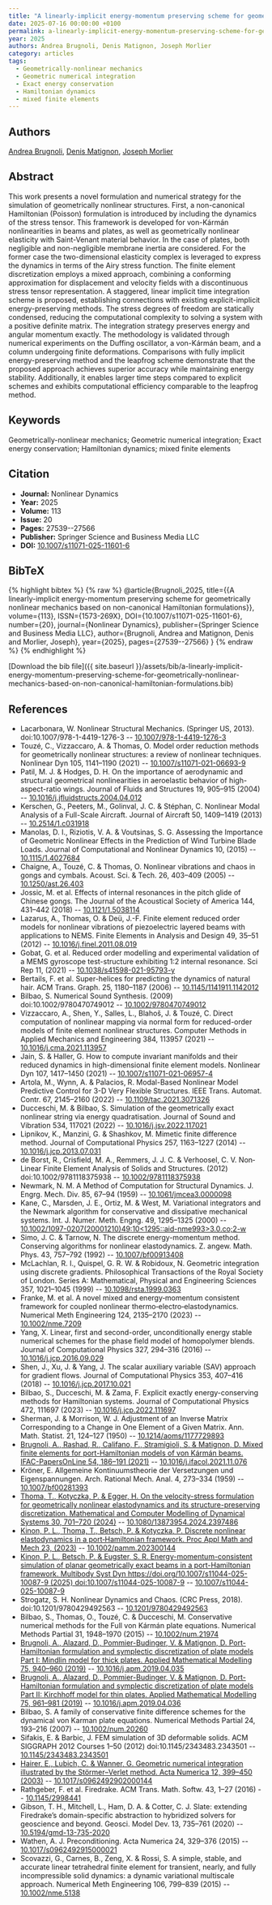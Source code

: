 ```yaml
---
title: "A linearly-implicit energy-momentum preserving scheme for geometrically nonlinear mechanics based on non-canonical Hamiltonian formulations"
date: 2025-07-16 00:00:00 +0100
permalink: a-linearly-implicit-energy-momentum-preserving-scheme-for-geometrically-nonlinear-mechanics-based-on-non-canonical-hamiltonian-formulations
year: 2025
authors: Andrea Brugnoli, Denis Matignon, Joseph Morlier
category: articles
tags:
  - Geometrically-nonlinear mechanics
  - Geometric numerical integration
  - Exact energy conservation
  - Hamiltonian dynamics
  - mixed finite elements
---
```

 
## Authors
[Andrea Brugnoli](authors/andrea-brugnoli), [Denis Matignon](authors/denis-matignon), [Joseph Morlier](authors/joseph-morlier)
 
## Abstract
This work presents a novel formulation and numerical strategy for the simulation of geometrically nonlinear structures. First, a non-canonical Hamiltonian (Poisson) formulation is introduced by including the dynamics of the stress tensor. This framework is developed for von-Kármán nonlinearities in beams and plates, as well as geometrically nonlinear elasticity with Saint-Venant material behavior. In the case of plates, both negligible and non-negligible membrane inertia are considered. For the former case the two-dimensional elasticity complex is leveraged to express the dynamics in terms of the Airy stress function. The finite element discretization employs a mixed approach, combining a conforming approximation for displacement and velocity fields with a discontinuous stress tensor representation. A staggered, linear implicit time integration scheme is proposed, establishing connections with existing explicit-implicit energy-preserving methods. The stress degrees of freedom are statically condensed, reducing the computational complexity to solving a system with a positive definite matrix. The integration strategy preserves energy and angular momentum exactly. The methodology is validated through numerical experiments on the Duffing oscillator, a von-Kármán beam, and a column undergoing finite deformations. Comparisons with fully implicit energy-preserving method and the leapfrog scheme demonstrate that the proposed approach achieves superior accuracy while maintaining energy stability. Additionally, it enables larger time steps compared to explicit schemes and exhibits computational efficiency comparable to the leapfrog method.
 
## Keywords
Geometrically-nonlinear mechanics; Geometric numerical integration; Exact energy conservation; Hamiltonian dynamics; mixed finite elements
 
## Citation
- **Journal:** Nonlinear Dynamics
- **Year:** 2025
- **Volume:** 113
- **Issue:** 20
- **Pages:** 27539--27566
- **Publisher:** Springer Science and Business Media LLC
- **DOI:** [10.1007/s11071-025-11601-6](https://doi.org/10.1007/s11071-025-11601-6)
 
## BibTeX
{% highlight bibtex %}
{% raw %}
@article{Brugnoli_2025,
  title={{A linearly-implicit energy-momentum preserving scheme for geometrically nonlinear mechanics based on non-canonical Hamiltonian formulations}},
  volume={113},
  ISSN={1573-269X},
  DOI={10.1007/s11071-025-11601-6},
  number={20},
  journal={Nonlinear Dynamics},
  publisher={Springer Science and Business Media LLC},
  author={Brugnoli, Andrea and Matignon, Denis and Morlier, Joseph},
  year={2025},
  pages={27539--27566}
}
{% endraw %}
{% endhighlight %}
 
[Download the bib file]({{ site.baseurl }}/assets/bib/a-linearly-implicit-energy-momentum-preserving-scheme-for-geometrically-nonlinear-mechanics-based-on-non-canonical-hamiltonian-formulations.bib)
 
## References
- Lacarbonara, W. Nonlinear Structural Mechanics. (Springer US, 2013). doi:10.1007/978-1-4419-1276-3 -- [10.1007/978-1-4419-1276-3](https://doi.org/10.1007/978-1-4419-1276-3)
- Touzé, C., Vizzaccaro, A. & Thomas, O. Model order reduction methods for geometrically nonlinear structures: a review of nonlinear techniques. Nonlinear Dyn 105, 1141–1190 (2021) -- [10.1007/s11071-021-06693-9](https://doi.org/10.1007/s11071-021-06693-9)
- Patil, M. J. & Hodges, D. H. On the importance of aerodynamic and structural geometrical nonlinearities in aeroelastic behavior of high-aspect-ratio wings. Journal of Fluids and Structures 19, 905–915 (2004) -- [10.1016/j.jfluidstructs.2004.04.012](https://doi.org/10.1016/j.jfluidstructs.2004.04.012)
- Kerschen, G., Peeters, M., Golinval, J. C. & Stéphan, C. Nonlinear Modal Analysis of a Full-Scale Aircraft. Journal of Aircraft 50, 1409–1419 (2013) -- [10.2514/1.c031918](https://doi.org/10.2514/1.c031918)
- Manolas, D. I., Riziotis, V. A. & Voutsinas, S. G. Assessing the Importance of Geometric Nonlinear Effects in the Prediction of Wind Turbine Blade Loads. Journal of Computational and Nonlinear Dynamics 10, (2015) -- [10.1115/1.4027684](https://doi.org/10.1115/1.4027684)
- Chaigne, A., Touzé, C. & Thomas, O. Nonlinear vibrations and chaos in gongs and cymbals. Acoust. Sci. &amp; Tech. 26, 403–409 (2005) -- [10.1250/ast.26.403](https://doi.org/10.1250/ast.26.403)
- Jossic, M. et al. Effects of internal resonances in the pitch glide of Chinese gongs. The Journal of the Acoustical Society of America 144, 431–442 (2018) -- [10.1121/1.5038114](https://doi.org/10.1121/1.5038114)
- Lazarus, A., Thomas, O. & Deü, J.-F. Finite element reduced order models for nonlinear vibrations of piezoelectric layered beams with applications to NEMS. Finite Elements in Analysis and Design 49, 35–51 (2012) -- [10.1016/j.finel.2011.08.019](https://doi.org/10.1016/j.finel.2011.08.019)
- Gobat, G. et al. Reduced order modelling and experimental validation of a MEMS gyroscope test-structure exhibiting 1:2 internal resonance. Sci Rep 11, (2021) -- [10.1038/s41598-021-95793-y](https://doi.org/10.1038/s41598-021-95793-y)
- Bertails, F. et al. Super-helices for predicting the dynamics of natural hair. ACM Trans. Graph. 25, 1180–1187 (2006) -- [10.1145/1141911.1142012](https://doi.org/10.1145/1141911.1142012)
- Bilbao, S. Numerical Sound Synthesis. (2009) doi:10.1002/9780470749012 -- [10.1002/9780470749012](https://doi.org/10.1002/9780470749012)
- Vizzaccaro, A., Shen, Y., Salles, L., Blahoš, J. & Touzé, C. Direct computation of nonlinear mapping via normal form for reduced-order models of finite element nonlinear structures. Computer Methods in Applied Mechanics and Engineering 384, 113957 (2021) -- [10.1016/j.cma.2021.113957](https://doi.org/10.1016/j.cma.2021.113957)
- Jain, S. & Haller, G. How to compute invariant manifolds and their reduced dynamics in high-dimensional finite element models. Nonlinear Dyn 107, 1417–1450 (2021) -- [10.1007/s11071-021-06957-4](https://doi.org/10.1007/s11071-021-06957-4)
- Artola, M., Wynn, A. & Palacios, R. Modal-Based Nonlinear Model Predictive Control for 3-D Very Flexible Structures. IEEE Trans. Automat. Contr. 67, 2145–2160 (2022) -- [10.1109/tac.2021.3071326](https://doi.org/10.1109/tac.2021.3071326)
- Ducceschi, M. & Bilbao, S. Simulation of the geometrically exact nonlinear string via energy quadratisation. Journal of Sound and Vibration 534, 117021 (2022) -- [10.1016/j.jsv.2022.117021](https://doi.org/10.1016/j.jsv.2022.117021)
- Lipnikov, K., Manzini, G. & Shashkov, M. Mimetic finite difference method. Journal of Computational Physics 257, 1163–1227 (2014) -- [10.1016/j.jcp.2013.07.031](https://doi.org/10.1016/j.jcp.2013.07.031)
- de Borst, R., Crisfield, M. A., Remmers, J. J. C. & Verhoosel, C. V. Non‐Linear Finite Element Analysis of Solids and Structures. (2012) doi:10.1002/9781118375938 -- [10.1002/9781118375938](https://doi.org/10.1002/9781118375938)
- Newmark, N. M. A Method of Computation for Structural Dynamics. J. Engrg. Mech. Div. 85, 67–94 (1959) -- [10.1061/jmcea3.0000098](https://doi.org/10.1061/jmcea3.0000098)
- Kane, C., Marsden, J. E., Ortiz, M. & West, M. Variational integrators and the Newmark algorithm for conservative and dissipative mechanical systems. Int. J. Numer. Meth. Engng. 49, 1295–1325 (2000) -- [10.1002/1097-0207(20001210)49:10<1295::aid-nme993>3.0.co;2-w](https://doi.org/10.1002/1097-0207(20001210)49:10<1295::aid-nme993>3.0.co;2-w)
- Simo, J. C. & Tarnow, N. The discrete energy-momentum method. Conserving algorithms for nonlinear elastodynamics. Z. angew. Math. Phys. 43, 757–792 (1992) -- [10.1007/bf00913408](https://doi.org/10.1007/bf00913408)
- McLachlan, R. I., Quispel, G. R. W. & Robidoux, N. Geometric integration using discrete gradients. Philosophical Transactions of the Royal Society of London. Series A: Mathematical, Physical and Engineering Sciences 357, 1021–1045 (1999) -- [10.1098/rsta.1999.0363](https://doi.org/10.1098/rsta.1999.0363)
- Franke, M. et al. A novel mixed and energy‐momentum consistent framework for coupled nonlinear thermo‐electro‐elastodynamics. Numerical Meth Engineering 124, 2135–2170 (2023) -- [10.1002/nme.7209](https://doi.org/10.1002/nme.7209)
- Yang, X. Linear, first and second-order, unconditionally energy stable numerical schemes for the phase field model of homopolymer blends. Journal of Computational Physics 327, 294–316 (2016) -- [10.1016/j.jcp.2016.09.029](https://doi.org/10.1016/j.jcp.2016.09.029)
- Shen, J., Xu, J. & Yang, J. The scalar auxiliary variable (SAV) approach for gradient flows. Journal of Computational Physics 353, 407–416 (2018) -- [10.1016/j.jcp.2017.10.021](https://doi.org/10.1016/j.jcp.2017.10.021)
- Bilbao, S., Ducceschi, M. & Zama, F. Explicit exactly energy-conserving methods for Hamiltonian systems. Journal of Computational Physics 472, 111697 (2023) -- [10.1016/j.jcp.2022.111697](https://doi.org/10.1016/j.jcp.2022.111697)
- Sherman, J. & Morrison, W. J. Adjustment of an Inverse Matrix Corresponding to a Change in One Element of a Given Matrix. Ann. Math. Statist. 21, 124–127 (1950) -- [10.1214/aoms/1177729893](https://doi.org/10.1214/aoms/1177729893)
- [Brugnoli, A., Rashad, R., Califano, F., Stramigioli, S. & Matignon, D. Mixed finite elements for port-Hamiltonian models of von Kármán beams. IFAC-PapersOnLine 54, 186–191 (2021)](mixed-finite-elements-for-port-hamiltonian-models-of-von-karman-beams) -- [10.1016/j.ifacol.2021.11.076](https://doi.org/10.1016/j.ifacol.2021.11.076)
- Kröner, E. Allgemeine Kontinuumstheorie der Versetzungen und Eigenspannungen. Arch. Rational Mech. Anal. 4, 273–334 (1959) -- [10.1007/bf00281393](https://doi.org/10.1007/bf00281393)
- [Thoma, T., Kotyczka, P. & Egger, H. On the velocity-stress formulation for geometrically nonlinear elastodynamics and its structure-preserving discretization. Mathematical and Computer Modelling of Dynamical Systems 30, 701–720 (2024)](on-the-velocity-stress-formulation-for-geometrically-nonlinear-elastodynamics-and-its-structure-preserving-discretization) -- [10.1080/13873954.2024.2397486](https://doi.org/10.1080/13873954.2024.2397486)
- [Kinon, P. L., Thoma, T., Betsch, P. & Kotyczka, P. Discrete nonlinear elastodynamics in a port‐Hamiltonian framework. Proc Appl Math and Mech 23, (2023)](discrete-nonlinear-elastodynamics-in-a-port-hamiltonian-framework) -- [10.1002/pamm.202300144](https://doi.org/10.1002/pamm.202300144)
- [Kinon, P. L., Betsch, P. & Eugster, S. R. Energy-momentum-consistent simulation of planar geometrically exact beams in a port-Hamiltonian framework. Multibody Syst Dyn https://doi.org/10.1007/s11044-025-10087-9 (2025) doi:10.1007/s11044-025-10087-9](energy-momentum-consistent-simulation-of-planar-geometrically-exact-beams-in-a-port-hamiltonian-framework0) -- [10.1007/s11044-025-10087-9](https://doi.org/10.1007/s11044-025-10087-9)
- Strogatz, S. H. Nonlinear Dynamics and Chaos. (CRC Press, 2018). doi:10.1201/9780429492563 -- [10.1201/9780429492563](https://doi.org/10.1201/9780429492563)
- Bilbao, S., Thomas, O., Touzé, C. & Ducceschi, M. Conservative numerical methods for the Full von Kármán plate equations. Numerical Methods Partial 31, 1948–1970 (2015) -- [10.1002/num.21974](https://doi.org/10.1002/num.21974)
- [Brugnoli, A., Alazard, D., Pommier-Budinger, V. & Matignon, D. Port-Hamiltonian formulation and symplectic discretization of plate models Part I: Mindlin model for thick plates. Applied Mathematical Modelling 75, 940–960 (2019)](port-hamiltonian-formulation-and-symplectic-discretization-of-plate-models-part-i-mindlin-model-for-thick-plates) -- [10.1016/j.apm.2019.04.035](https://doi.org/10.1016/j.apm.2019.04.035)
- [Brugnoli, A., Alazard, D., Pommier-Budinger, V. & Matignon, D. Port-Hamiltonian formulation and symplectic discretization of plate models Part II: Kirchhoff model for thin plates. Applied Mathematical Modelling 75, 961–981 (2019)](port-hamiltonian-formulation-and-symplectic-discretization-of-plate-models-part-ii-kirchhoff-model-for-thin-plates) -- [10.1016/j.apm.2019.04.036](https://doi.org/10.1016/j.apm.2019.04.036)
- Bilbao, S. A family of conservative finite difference schemes for the dynamical von Karman plate equations. Numerical Methods Partial 24, 193–216 (2007) -- [10.1002/num.20260](https://doi.org/10.1002/num.20260)
- Sifakis, E. & Barbic, J. FEM simulation of 3D deformable solids. ACM SIGGRAPH 2012 Courses 1–50 (2012) doi:10.1145/2343483.2343501 -- [10.1145/2343483.2343501](https://doi.org/10.1145/2343483.2343501)
- [Hairer, E., Lubich, C. & Wanner, G. Geometric numerical integration illustrated by the Störmer–Verlet method. Acta Numerica 12, 399–450 (2003)](geometric-numerical-integration-illustrated-by-the-stormer-verlet-method) -- [10.1017/s0962492902000144](https://doi.org/10.1017/s0962492902000144)
- Rathgeber, F. et al. Firedrake. ACM Trans. Math. Softw. 43, 1–27 (2016) -- [10.1145/2998441](https://doi.org/10.1145/2998441)
- Gibson, T. H., Mitchell, L., Ham, D. A. & Cotter, C. J. Slate: extending Firedrake’s domain-specific abstraction to hybridized solvers for geoscience and beyond. Geosci. Model Dev. 13, 735–761 (2020) -- [10.5194/gmd-13-735-2020](https://doi.org/10.5194/gmd-13-735-2020)
- Wathen, A. J. Preconditioning. Acta Numerica 24, 329–376 (2015) -- [10.1017/s0962492915000021](https://doi.org/10.1017/s0962492915000021)
- Scovazzi, G., Carnes, B., Zeng, X. & Rossi, S. A simple, stable, and accurate linear tetrahedral finite element for transient, nearly, and fully incompressible solid dynamics: a dynamic variational multiscale approach. Numerical Meth Engineering 106, 799–839 (2015) -- [10.1002/nme.5138](https://doi.org/10.1002/nme.5138)

